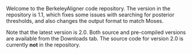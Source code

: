Welcome to the BerkeleyAligner code repository.  The version in the repository is 1.1, which fixes some issues with searching for posterior thresholds, and also changes the output format to match Moses.

Note that the latest version is 2.0.  Both source and pre-compiled versions are available from the Downloads tab.  The source code for version 2.0 is currently **not** in the repository.